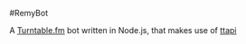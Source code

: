 #RemyBot

A [Turntable.fm](http://www.turntable.fm) bot written in Node.js, that makes use of [ttapi](https://github.com/alaingilbert/Turntable-API)